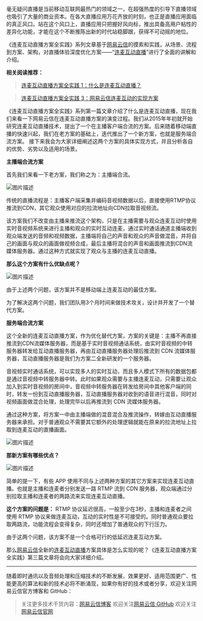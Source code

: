 毫无疑问直播是当前移动互联网最热门的领域之一，在超强热度的引导下直播领域也吸引了大量的商业资本。在各大直播应用万花齐放的时刻，也正是直播应用面临的真正风口。站在这个风口上，直播应用只把握好风向标，推出具备高用户粘性的差异化功能，才能在这个不断推陈出新的时代站稳脚跟，获得不可动摇的地位。

《连麦互动直播方案全实践》系列文章基于[网易云信][1]的摸索和实践，从场景、流程到方案、架构，对直播体验深度优化方案——“[连麦互动直播][2]”进行了全面的讲解和介绍。

**相关阅读推荐：**

> [连麦互动直播方案全实践 1：什么是连麦互动直播？][3]

> [连麦互动直播方案全实践 3：网易云信连麦互动的实现方案][4]

《连麦互动直播方案全实践》系列第一篇文章介绍了什么是连麦互动直播，现在我们来看一下网易云信在连麦互动直播方案的演变过程。我们从2015年年初就开始研究连麦互动直播技术，提出了一个在主播客户端合流的方案。后来随着移动端直播的快速兴起，我们在老方案的基础上，迭代推出了一个新方案，也就是服务端合流方案。
接下来我会为大家详细阐述这两个方案的具体实现方式，并且分析各自的优势、劣势以及适用的场景。

**主播端合流方案**

首先我们来看一下老方案，我们称之为：主播端合流。

![图片描述][5]

传统的直播流程是：主播客户端采集并编码音视频数据以后，直接使用RTMP协议推流到CDN，其它观众使用对应的拉流地址向CDN拉取音视频流。

该方案我们不改变由主播来推流这个架构，只是在主播需要与观众连麦互动时使用实时音视频系统来进行主播和观众的实时互动连麦，通过实时通话通道主播端收到观众端发送的音频和视频数据，主播端将自己的声音和观众的声音做混音，并将自己的画面与观众的画面做视频合成，最后主播将混合的声音和画面推流到CDN流媒体服务器。通过这种方式就实现了观众与主播的连麦互动直播。

**那么这个方案有什么优缺点呢？**

![图片描述][6]

由于上述两个问题，该方案并不是移动端上连麦互动的最佳方案。

为了解决这两个问题，我们团队用3个月时间来做技术攻关，设计并开发了一个替代方案。

**服务端合流方案**

这个全新的连麦互动直播方案，作为优化替代方案，方案的关键是：主播不再直接推流到CDN流媒体服务器，而是基于实时音视频通话系统，由实时音视频的中转服务器转发给互动直播服务器，再由互动直播服务器处理后推流到 CDN 流媒体服务器，互动直播服务器是我们为方案二全新研发的一个服务器。

音视频实时通话系统，可以实现多人的实时互动，而且多人模式下所有的数据包都是通过音视频中转服务器中转。此时如果观众需要与主播连麦互动，只需要让观众加入到实时音视频的房间中，音视频中转服务器在转发给房间中其他客户端的同时，转发一份到互动直播服务器，互动直播服务器对收到的语音进行混音，同时对视频画面做混合处理，处理完毕以后再推流到 CDN 流媒体服务器。

通过这种方案，将方案一中由主播端做的混音混合及推流操作，转嫁由互动直播服务器来承担。对于普通观众不需要其它额外的处理逻辑就能在原来的拉流地址上拉取到连麦互动的直播画面。
 
![图片描述][7]

**那新方案有哪些优点？**

![图片描述][8]

简单的提一下，有些 APP 使用不同与上述两种方案的其它方案来实现连麦互动直播。也就是主播和连麦者分别发送一路 RTMP 流到 CDN 服务器，观众端通过分别拉取主播和连麦者的两路流来实现连麦互动直播。

**这个方案的问题是：**
RTMP 协议延迟很高，一般至少在3秒，主播和连麦者之间使用 RTMP 协议来做连麦互动，互动的实时性是不可接受的。同时普通观众要拉取两路流，功能流程会变得复杂，同时还增加了普通观众的下行压力。

由于这两个问题，该方案不是一个合格可行的低延迟连麦互动方案。

那么[网易云信][9]全新的[连麦互动直播][10]方案具体是怎么实现的呢？《连麦互动直播方案全实践》第三篇文章将会向大家详细介绍。

  [1]: https://yunxin.163.com/
  [2]: https://yunxin.163.com/interact
  [3]: http://netease.im/blog/video1-0608/
  [4]: http://netease.im/blog/video3-0608/
  [5]: https://i.loli.net/2018/08/24/5b7f83d305108.png
  [6]: https://i.loli.net/2018/08/24/5b7f83d307176.png
  [7]: https://i.loli.net/2018/08/24/5b7f83d31bc84.png
  [8]: https://i.loli.net/2018/08/24/5b7f83d32d8f9.png
  [9]: https://yunxin.163.com/
  [10]: https://yunxin.163.com/interact

----------
随着即时通讯以及音频处理和压缩技术的不断发展，效果更好、适用范围更广、性能更高的算法和新的技术必将不断涌现，如果你有好的技术或者分享，欢迎关注网易云信官方博客和 GitHub：

> 关注更多技术干货内容：[网易云信博客][11]
> 欢迎关注[网易云信 GitHub][12]
> 欢迎关注[网易云信官网][13]

  [11]: https://yunxin.163.com/dev-blog
  [12]: https://github.com/netease-im
  [13]: https://yunxin.163.com/
